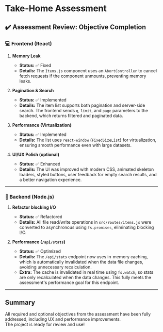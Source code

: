 # Take‑Home Assessment

## ✔️ Assessment Review: Objective Completion

### 💻 Frontend (React)

1. **Memory Leak**
   - **Status:** ✅ Fixed
   - **Details:** The `Items.js` component uses an `AbortController` to cancel fetch requests if the component unmounts, preventing memory leaks.

2. **Pagination & Search**
   - **Status:** ✅ Implemented
   - **Details:** The item list supports both pagination and server-side search. The frontend sends `q`, `limit`, and `page` parameters to the backend, which returns filtered and paginated data.

3. **Performance (Virtualization)**
   - **Status:** ✅ Implemented
   - **Details:** The list uses `react-window` (`FixedSizeList`) for virtualization, ensuring smooth performance even with large datasets.

4. **UI/UX Polish (optional)**
   - **Status:** ✅ Enhanced
   - **Details:** The UI was improved with modern CSS, animated skeleton loaders, styled buttons, user feedback for empty search results, and a better navigation experience.

---

### 🔧 Backend (Node.js)

1. **Refactor blocking I/O**
   - **Status:** ✅ Refactored
   - **Details:** All file read/write operations in `src/routes/items.js` were converted to asynchronous using `fs.promises`, eliminating blocking I/O.

2. **Performance (`/api/stats`)**
   - **Status:** ✅ Optimized
   - **Details:** The `/api/stats` endpoint now uses in-memory caching, which is automatically invalidated when the data file changes, avoiding unnecessary recalculation.
   - **Extra:** The cache is invalidated in real time using `fs.watch`, so stats are only recalculated when the data changes. This fully meets the assessment's performance goal for this endpoint.

---

## Summary

All required and optional objectives from the assessment have been fully addressed, including UX and performance improvements.  
The project is ready for review and use!
